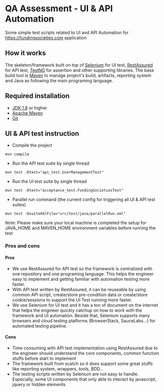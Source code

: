 # QA Assessment - UI & API Automation 

Some simple test scripts related to UI and API Automation for https://fundingsocieties.com application



## How it works

The skeleton/framework built on top of [Selenium](https://www.selenium.dev/) for UI test, [RestAssured](https://rest-assured.io/) for API test, [TestNG](https://testng.org/doc/) for assertion and other supporting libraries. The base build tool is [Maven](https://maven.apache.org/) to manage project's build, artifacts, reporting system and Java as following the main programing language.

## Required installation

- [JDK 1.8](https://www.oracle.com/java/technologies/downloads/) or higher
- [Apache Maven](https://maven.apache.org/)
- [Git](https://git-scm.com/)


## UI & API test instruction

- Compile the project

```
mvn compile
```

- Run the API test suite by single thread

```
mvn test -Dtest="api_test.UserManagementTest"
```

- Run the UI test suite by single thread

```
mvn test -Dtest="acceptance_test.FundingSocietiesTest"
```

- Parallel run command (the current config for triggering all UI & API test suites)

```
mvn test -DsuiteXmlFile="src/test/java/parallelRun.xml"
```

*Note:* Please make sure your local machine is completed the setup for JAVA_HOME and MAVEN_HOME environment variables before running the test

### Pros and cons

#### Pros
- We use RestAssured for API test so the framework is centralized with one repository and one programing language. This helps the engineer easy to implement and getting familiar with automation testing more faster.
- With API test written by RestAssured, it can be reuseable by using common API script, create/store pre-condition data or create/store cookie/sessions to support the UI Test running more faster.
- We use Selenium for UI test and it has a ton of document on the internet that helps the engineer quickly catchup on how to work with the framework and UI automation. Beside that, Selenium supports many browsers and cloud testing platforms (BrowserStack, SauceLabs...) for automated testing pipeline.

#### Cons
- Time consuming with API test implementation using RestAssured due to the engineer should understand the core components, common function stuffs before start to implement 
- The framework built from scatch so it does support some great stuffs like reporting system, wrappers, tools, BDD...
- The testing scripts written by Selenium are not easy to handle. Especially, some UI components that only able to interact by javascript, jquery or hidden elements.





